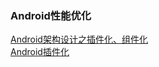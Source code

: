 ### Android性能优化  

[Android架构设计之插件化、组件化](https://blog.csdn.net/mhhyoucom/article/details/79000072)  
[Android插件化](https://www.cnblogs.com/cr330326/p/7222489.html)  
